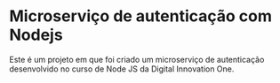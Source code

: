 # Microserviço de autenticação com Nodejs

Este é um projeto em que foi criado um microserviço de autenticação desenvolvido no curso de Node JS da Digital Innovation One.


